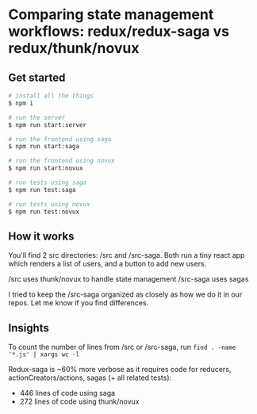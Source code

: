 # Comparing state management workflows: redux/redux-saga vs redux/thunk/novux

## Get started
```bash
# install all the things
$ npm i
```

```bash
# run the server
$ npm run start:server
```

```bash
# run the frontend using saga
$ npm run start:saga
```

```bash
# run the frontend using novux
$ npm run start:novux
```

```bash
# run tests using saga
$ npm run test:saga
```

```bash
# run tests using novux
$ npm run test:novux
```

## How it works
You'll find 2 src directories: /src and /src-saga.
Both run a tiny react app which renders a list of users, and a button to add new users. 

/src uses thunk/novux to handle state management
/src-saga uses sagas

I tried to keep the /src-saga organized as closely as how we do it in our repos. Let me know if you find differences.

## Insights
To count the number of lines from /src or /src-saga, run `find . -name '*.js' | xargs wc -l`

Redux-saga is ~60% more verbose as it requires code for reducers, actionCreators/actions, sagas (+ all related tests):
- 446 lines of code using saga
- 272 lines of code using thunk/novux
